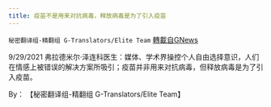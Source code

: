 ```yaml
---
title: 疫苗不是用来对抗病毒，释放病毒是为了引入疫苗
---
```

`秘密翻译组-精翻组 G-Translators/Elite Team` [轉載自GNews](https://gnews.org/zh-hans/1578994/)

9/29/2021 弗拉德米尔·泽连科医生：媒体、学术界操控个人自由选择意识，人们在情感上被错误的解决方案所吸引；疫苗并非用来对抗病毒，但释放病毒是为了引入疫苗。

By： 【秘密翻译组-精翻组 G-Translators/Elite Team】
